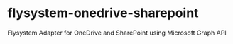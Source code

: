 # flysystem-onedrive-sharepoint
Flysystem Adapter for OneDrive and SharePoint using Microsoft Graph API
